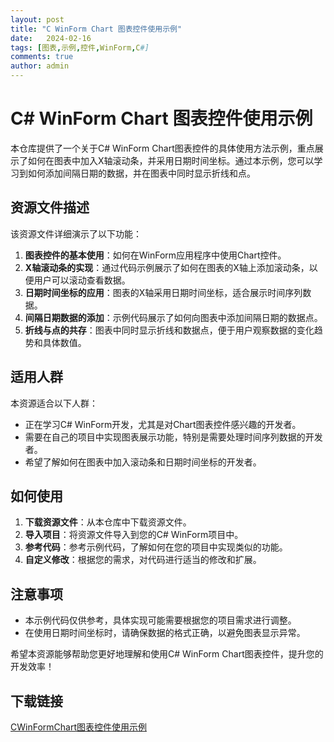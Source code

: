 ```yaml
---
layout: post
title: "C WinForm Chart 图表控件使用示例"
date:   2024-02-16
tags: [图表,示例,控件,WinForm,C#]
comments: true
author: admin
---
```

# C# WinForm Chart 图表控件使用示例

本仓库提供了一个关于C# WinForm Chart图表控件的具体使用方法示例，重点展示了如何在图表中加入X轴滚动条，并采用日期时间坐标。通过本示例，您可以学习到如何添加间隔日期的数据，并在图表中同时显示折线和点。

## 资源文件描述

该资源文件详细演示了以下功能：

1. **图表控件的基本使用**：如何在WinForm应用程序中使用Chart控件。
2. **X轴滚动条的实现**：通过代码示例展示了如何在图表的X轴上添加滚动条，以便用户可以滚动查看数据。
3. **日期时间坐标的应用**：图表的X轴采用日期时间坐标，适合展示时间序列数据。
4. **间隔日期数据的添加**：示例代码展示了如何向图表中添加间隔日期的数据点。
5. **折线与点的共存**：图表中同时显示折线和数据点，便于用户观察数据的变化趋势和具体数值。

## 适用人群

本资源适合以下人群：

- 正在学习C# WinForm开发，尤其是对Chart图表控件感兴趣的开发者。
- 需要在自己的项目中实现图表展示功能，特别是需要处理时间序列数据的开发者。
- 希望了解如何在图表中加入滚动条和日期时间坐标的开发者。

## 如何使用

1. **下载资源文件**：从本仓库中下载资源文件。
2. **导入项目**：将资源文件导入到您的C# WinForm项目中。
3. **参考代码**：参考示例代码，了解如何在您的项目中实现类似的功能。
4. **自定义修改**：根据您的需求，对代码进行适当的修改和扩展。

## 注意事项

- 本示例代码仅供参考，具体实现可能需要根据您的项目需求进行调整。
- 在使用日期时间坐标时，请确保数据的格式正确，以避免图表显示异常。

希望本资源能够帮助您更好地理解和使用C# WinForm Chart图表控件，提升您的开发效率！

## 下载链接

[CWinFormChart图表控件使用示例](https://pan.quark.cn/s/7f2694c59929)